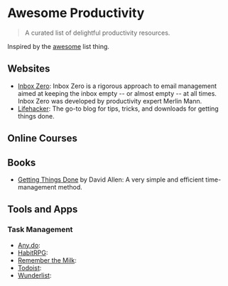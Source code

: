 # Awesome Productivity
> A curated list of delightful productivity resources.

Inspired by the [awesome](https://github.com/sindresorhus/awesome) list thing.

## Websites
- [Inbox Zero](http://www.43folders.com/izero): Inbox Zero is a rigorous approach to email management aimed at keeping the inbox empty -- or almost empty -- at all times. Inbox Zero was developed by productivity expert Merlin Mann.
- [Lifehacker](http://lifehacker.com/): The go-to blog for tips, tricks, and downloads for getting things done.

## Online Courses

## Books

- [Getting Things Done](https://gettingthingsdone.com/store/product.php?productid=17035&cat=3&page) by David Allen: A very simple and efficient time-management method.

## Tools and Apps

### Task Management

- [Any.do](http://www.any.do/):
- [HabitRPG](https://habitrpg.com/):
- [Remember the Milk](https://www.rememberthemilk.com):
- [Todoist](https://todoist.com/):
- [Wunderlist](https://www.wunderlist.com/):
